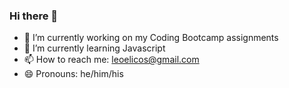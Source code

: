 ### Hi there 👋

- 🔭 I’m currently working on my Coding Bootcamp assignments
- 🌱 I’m currently learning Javascript
- 📫 How to reach me: leoelicos@gmail.com
- 😄 Pronouns: he/him/his
 
